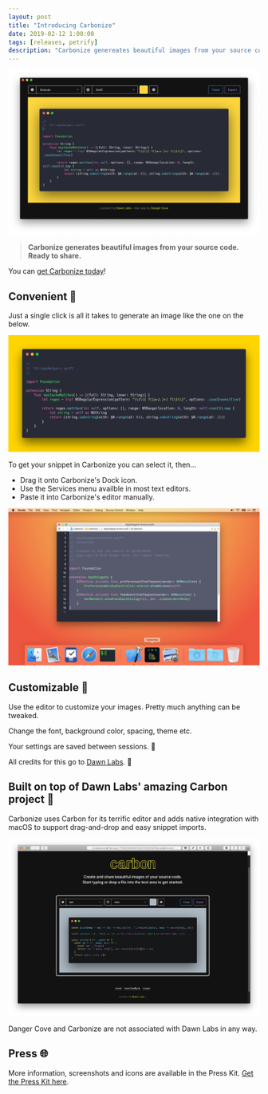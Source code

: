 ```yaml
---
layout: post
title: "Introducing Carbonize"
date: 2019-02-12 1:00:00
tags: [releases, petrify]
description: "Carbonize genereates beautiful images from your source code. Ready to share."
---
```


![A screenshot of the main window of Carbonize](/assets/img/app/carbonize-mainwindow.png)

> **Carbonize generates beautiful images from your source code. Ready to share.**

You can [get Carbonize today](/carbonize)!

## Convenient 🍹

Just a single click is all it takes to generate an image like the one on the below.

![An image generated by Carbonize](/assets/img/app/carbonize-output.jpg)

To get your snippet in Carbonize you can select it, then...

* Drag it onto Carbonize's Dock icon.
* Use the Services menu availble in most text editors.
* Paste it into Carbonize's editor manually.

![A desktop screenshot showing you can drag code onto the Dock icon](/assets/img/app/carbonize-drag-onto-dock.jpg)

## Customizable 🎨

Use the editor to customize your images. Pretty much anything can be tweaked.

Change the font, background color, spacing, theme etc.

Your settings are saved between sessions. 💾

All credits for this go to [Dawn Labs](https://dawnlabs.io). 🙌

## Built on top of Dawn Labs' amazing Carbon project 💪

Carbonize uses Carbon for its terrific editor and adds native integration with macOS to support drag-and-drop and easy snippet imports.

![Screenshot of carbon.now.sh running in Safari](/assets/img/app/carbonize-carbon.png)

Danger Cove and Carbonize are not associated with Dawn Labs in any way.

## Press 🌐
More information, screenshots and icons are available in the Press Kit. [Get the Press Kit here](/carbonize/presskit).
